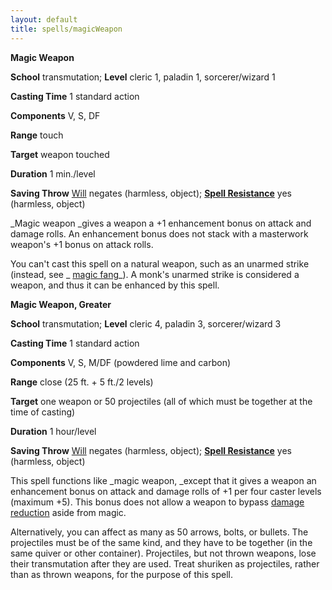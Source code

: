 ```yaml
---
layout: default
title: spells/magicWeapon
---
```

 **Magic Weapon**

**School** transmutation; **Level** cleric 1, paladin 1, sorcerer/wizard 1

**Casting Time** 1 standard action

**Components** V, S, DF

**Range** touch

**Target** weapon touched

**Duration** 1 min./level

**Saving Throw** [Will](../combat#_will) negates (harmless, object); **[Spell Resistance](../glossary#_spell-resistance)** yes (harmless, object)

_Magic weapon _gives a weapon a +1 enhancement bonus on attack and damage rolls. An enhancement bonus does not stack with a masterwork weapon's +1 bonus on attack rolls.

You can't cast this spell on a natural weapon, such as an unarmed strike (instead, see _ [magic fang](magicFang#_magic-fang)_). A monk's unarmed strike is considered a weapon, and thus it can be enhanced by this spell.

**Magic Weapon, Greater**

**School** transmutation; **Level** cleric 4, paladin 3, sorcerer/wizard 3

**Casting Time** 1 standard action

**Components** V, S, M/DF (powdered lime and carbon)

**Range** close (25 ft. + 5 ft./2 levels)

**Target** one weapon or 50 projectiles (all of which must be together at the time of casting)

**Duration** 1 hour/level

**Saving Throw** [Will](../combat#_will) negates (harmless, object); **[Spell Resistance](../glossary#_spell-resistance)** yes (harmless, object)

This spell functions like _magic weapon, _except that it gives a weapon an enhancement bonus on attack and damage rolls of +1 per four caster levels (maximum +5). This bonus does not allow a weapon to bypass [damage reduction](../glossary#_damage-reduction) aside from magic.

Alternatively, you can affect as many as 50 arrows, bolts, or bullets. The projectiles must be of the same kind, and they have to be together (in the same quiver or other container). Projectiles, but not thrown weapons, lose their transmutation after they are used. Treat shuriken as projectiles, rather than as thrown weapons, for the purpose of this spell.

